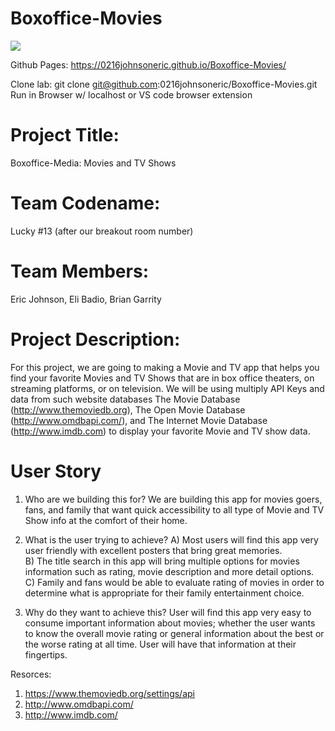 # Boxoffice-Movies

<img src="assets/images/Screen Shot 2020-09-19 at 2.40.19 PM.png">

Github Pages: https://0216johnsoneric.github.io/Boxoffice-Movies/

Clone lab: git clone git@github.com:0216johnsoneric/Boxoffice-Movies.git 
Run in Browser w/ localhost or VS code browser extension

# Project Title:
Boxoffice-Media: Movies and TV Shows

# Team Codename:
Lucky #13 (after our breakout room number)

# Team Members:
Eric Johnson, Eli Badio, Brian Garrity 

# Project Description:
For this project, we are going to making a Movie and TV app that helps you find your favorite Movies and TV Shows that are in box office theaters, on streaming platforms, or on television. We will be using multiply API Keys and data from such website databases The Movie Database (http://www.themoviedb.org), The Open Movie Database (http://www.omdbapi.com/), and The Internet Movie Database (http://www.imdb.com) to display your favorite Movie and TV show data. 

# User Story 

1.	 Who are we building this for?
We are building this app for movies goers, fans, and family that want quick accessibility to all type of Movie and TV Show info at the comfort of their home.

2.	What is the user trying to achieve?
A)	Most users will find this app very user friendly with excellent posters that bring great memories.  
B)	The title search in this app will bring multiple options for movies information such as rating, movie description and more detail options. 
C)	Family and fans would be able to evaluate rating of movies in order to determine what is appropriate for their family entertainment choice.

3.	Why do they want to achieve this?
User will find this app very easy to consume important information about movies; whether the user wants to know the overall movie rating or general information about the best or the worse rating at all time. User will have that information at their fingertips.

Resorces: 
1) https://www.themoviedb.org/settings/api
2) http://www.omdbapi.com/
3) http://www.imdb.com/
